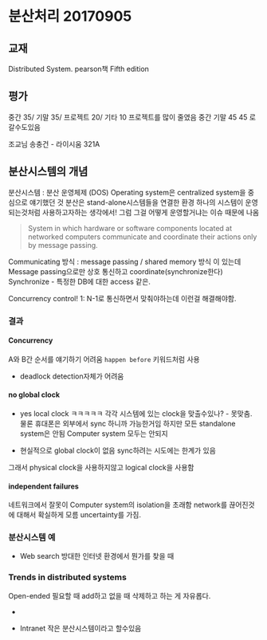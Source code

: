 # 분산처리 20170905

## 교재 
Distributed System. pearson책 
Fifth edition

## 평가
중간 35/ 기말 35/ 프로젝트 20/ 기타 10
프로젝트를 많이 줄였음
중간 기말 45 45 로 갈수도있음

조교님 송충건 - 라이시움 321A


## 분산시스템의 개념 
분산시스템 : 분산 운영체제 (DOS)
Operating system은 centralized system을 중심으로 얘기했던 것 
분산은  stand-alone시스템들을 연결한 환경 
하나의 시스템이 운영되는것처럼 사용하고자하는 생각에서!
그럼 그걸 어떻게 운영할거냐는 이슈 때문에 나옴

> System in which hardware or software components located at networked computers communicate and coordinate their actions only by message passing.  

Communicating 방식 : message passing / shared memory 방식 이 있는데 
Message passing으로만 상호 통신하고 coordinate(synchronize한다) 
Synchronize - 특정한 DB에 대한 access 같은. 

Concurrency control!
1: N-1로 통신하면서 맞춰야하는데 
이런걸 해결해야함.

### 결과 

#### Concurrency
A와 B간 순서를 얘기하기 어려움
`happen before`   키워드처럼 사용

* deadlock 
detection자체가 어려움 

#### no global clock 
* yes local clock 
ㅋㅋㅋㅋㅋ
각각 시스템에 있는 clock을 맞출수있나? - 못맞춤.
물론 휴대폰은 외부에서 sync 하니까 가능한거임
하지만 모든 standalone system은 안됨
Computer system 모두는 안되지

* 현실적으로 global clock이 없음
sync하려는 시도에는 한계가 있음 
 
그래서 physical clock을 사용하지않고 logical clock을 사용함

#### independent failures 

네트워크에서 잘못이 Computer system의 isolation을 초래함
network를 끊어진것에 대해서 확실하게 모름
uncertainty를 가짐.


### 분산시스템 예 

* Web search 
방대한 인터넷 환경에서 뭔가를 찾을 때 

### Trends in distributed systems

Open-ended 
필요할 때 add하고 없을 때 삭제하고 하는 게 자유롭다. 

-

* Intranet
작은 분산시스템이라고 할수있음



